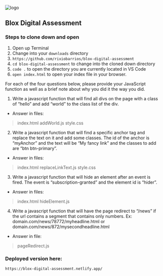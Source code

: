 ![logo](https://github.com/rixiobarrios/blox-digital-assessment/assets/55994508/c7e46d89-6f5a-4c12-90f7-d5f60ac06663)


## Blox Digital Assessment

### Steps to clone down and open
1. Open up Terminal
2. Change into your `downloads` directory
3. `https://github.com/rixiobarrios/blox-digital-assessment`
4. `cd blox-digital-assessment` to change into the cloned down directory
5. `code .` to open the directory you are currently located in VS Code
6. `open index.html` to open your index file in your browser.

For each of the four questions below, please provide your JavaScript function as well as a brief note about why you did it the way you did.

1. Write a javascript function that will find all divs on the page with a class of “hello” and add “world” to the class list of the div.
- Answer in files: 
> index.html 
> addWorld.js 
> style.css

2. Write a javascript function that will find a specific anchor tag and replace the text on it and add some classes. The id of the anchor is “myAnchor” and the text will be “My fancy link” and the classes to add are “btn btn-primary”.
- Answer in files:  
> index.html 
> replaceLinkText.js 
> style.css

3. Write a javascript function that will hide an element after an event is fired. The event is “subscription-granted” and the element id is “hider”.
- Answer in files: 
> index.html 
> hideElement.js

4. Write a javascript function that will have the page redirect to “/news” if the url contains a segment that contains only numbers.
Ex: domain.com/news/78772/myheadline.html or
      domain.com/news/872/mysecondheadline.html
- Answer in file: 
> pageRedirect.js

### Deployed version here:
`https://blox-digital-assessment.netlify.app/`

